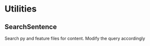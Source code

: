 # Utilities

## SearchSentence
Search py and feature files for content. Modify the query accordingly
